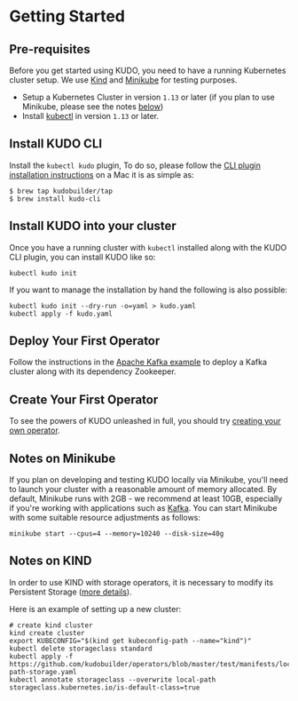 # Getting Started

## Pre-requisites

Before you get started using KUDO, you need to have a running Kubernetes cluster setup. We use [Kind](https://github.com/kubernetes-sigs/kind) and [Minikube](https://github.com/kubernetes/minikube) for testing purposes.

- Setup a Kubernetes Cluster in version `1.13` or later (if you plan to use Minikube, please see the notes [below](#notes-on-minikube))
- Install [kubectl](https://kubernetes.io/docs/tasks/tools/install-kubectl/) in version `1.13` or later.

## Install KUDO CLI

Install the `kubectl kudo` plugin, To do so, please follow the [CLI plugin installation instructions](cli.md) on a Mac it is as simple as:

```
$ brew tap kudobuilder/tap
$ brew install kudo-cli
```

## Install KUDO into your cluster

Once you have a running cluster with `kubectl` installed along with the KUDO CLI plugin, you can install KUDO like so:

```
kubectl kudo init
```

If you want to manage the installation by hand the following is also possible:

```
kubectl kudo init --dry-run -o=yaml > kudo.yaml
kubectl apply -f kudo.yaml
```

## Deploy Your First Operator

Follow the instructions in the [Apache Kafka example](examples/apache-kafka.md) to deploy a Kafka cluster along with its dependency Zookeeper.

## Create Your First Operator

To see the powers of KUDO unleashed in full, you should try [creating your own operator](developing-operators.md).

## Notes on Minikube

If you plan on developing and testing KUDO locally via Minikube, you'll need to launch your cluster with a reasonable amount of memory allocated. By default, Minikube runs with 2GB - we recommend at least 10GB, especially if you're working with applications such as [Kafka](examples/apache-kafka.md). You can start Minikube with some suitable resource adjustments as follows:

```
minikube start --cpus=4 --memory=10240 --disk-size=40g
```

## Notes on KIND

In order to use KIND with storage operators, it is necessary to modify its Persistent Storage ([more details](https://dischord.org/2019/07/11/persistent-storage-kind/)).

Here is an example of setting up a new cluster:

```
# create kind cluster
kind create cluster
export KUBECONFIG="$(kind get kubeconfig-path --name="kind")"
kubectl delete storageclass standard
kubectl apply -f https://github.com/kudobuilder/operators/blob/master/test/manifests/local-path-storage.yaml
kubectl annotate storageclass --overwrite local-path storageclass.kubernetes.io/is-default-class=true
```
